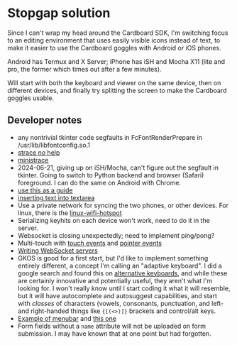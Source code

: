 # Stopgap solution

Since I can't wrap my head around the Cardboard SDK, I'm switching focus to an editing environment that uses easily visible icons instead of text, to make it easier to use the Cardboard goggles with Android or iOS phones.

Android has Termux and X Server; iPhone has iSH and Mocha X11 (lite and pro, the former which times out after a few minutes).

Will start with both the keyboard and viewer on the same device, then on different devices, and finally try splitting the screen to make the Cardboard goggles usable.

## Developer notes
* any nontrivial tkinter code segfaults in FcFontRenderPrepare in /usr/lib/libfontconfig.so.1
* [strace no help](https://github.com/sharkdp/bat/issues/2575)
* [ministrace](https://blog.nelhage.com/2010/08/write-yourself-an-strace-in-70-lines-of-code/)
* 2024-06-21, giving up on iSH/Mocha, can't figure out the segfault in tkinter.
Going to switch to Python backend and browser (Safari) foreground. I can do
the same on Android with Chrome.
* [use this as a guide](https://www.geeksforgeeks.org/build-a-virtual-keyboard-using-html-css-javascript/)
* [inserting text into textarea](https://phuoc.ng/collection/html-dom/insert-text-into-a-text-area-at-the-current-position/)
* Use a private network for syncing the two phones, or other devices. For linux, there is the [linux-wifi-hotspot](https://github.com/jcomeauictx/linux-wifi-hotspot)
* Serializing keyhits on each device won't work, need to do it in the server.
* Websocket is closing unexpectedly; need to implement ping/pong?
* Multi-touch with [touch events](https://developer.mozilla.org/en-US/docs/Web/API/Touch_events/Multi-touch_interaction) and [pointer events](https://developer.mozilla.org/en-US/docs/Web/API/Pointer_events/Multi-touch_interaction)
* [Writing WebSocket servers](https://developer.mozilla.org/en-US/docs/Web/API/WebSockets_API/Writing_WebSocket_servers)
* GKOS is good for a first start, but I'd like to implement something entirely
  different, a concept I'm calling an "adaptive keyboard". I did a google search  and found this on [alternative keyboards](https://www.ucdenver.edu/centers/center-for-inclusive-design-and-engineering/community-engagement/colorado-assistive-technology-act-program/technology-and-transition-to-employment/alternative-keyboards), and while these are certainly innovative and potentially useful, they
  aren't what I'm looking for. I won't really know until I start coding it
  what it will resemble, but it will have autocomplete and autosuggest
  capabilities, and start with *classes* of characters (vowels, consonants,
  punctuation, and left- and right-handed things like `{[(<>)]}` brackets and
  control/alt keys.
* [Example of menubar](https://www.w3.org/WAI/ARIA/apg/patterns/menubar/examples/menubar-navigation/) and [this one](https://www.w3.org/WAI/ARIA/apg/patterns/menubar/examples/menubar-editor/)
* Form fields without a `name` attribute will not be uploaded on form submission. I may have known that at one point but had forgotten.
